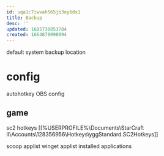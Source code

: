 ```yaml
---
id: uqa1c7iwvah565jb3oy6dx1
title: Backup
desc: ''
updated: 1685730853784
created: 1664879098094
---
```


default system backup location

# config
autohotkey
OBS config
## game
sc2 hotkeys [[%USERPROFILE%\Documents\StarCraft II\Accounts\128356956\Hotkeys\yggStandard.SC2Hotkeys]]

scoop applist
winget applist
installed applications
